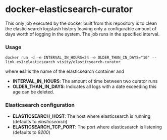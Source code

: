 # docker-elasticsearch-curator

This only job executed by the docker built from this repository is to clean the elastic search logstash history leaving only a configurable amount of days worth of logging in the system. The job runs in the specified interval.

### Usage

	docker run -d -e INTERVAL_IN_HOURS=24 -e OLDER_THAN_IN_DAYS="10" --link es1:elasticsearch visity/elasticsearch-curator

where **es1** is the name of the elasticsearch container and

* **INTERVAL\_IN\_HOURS**: The amount of time between two curator runs
* **OLDER\_THAN\_IN\_DAYS**: Indicates all logs with a date exceeding this age can be deleted.

### Elasticsearch configuration

* **ELASTICSEARCH_HOST**: The host where elasticsearch is running (defaults to _elasticsearch_)
* **ELASTICSEARCH_TCP_PORT**: The port where elasticsearch is listening (defaults to _9200_)
